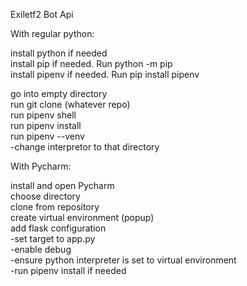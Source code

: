 Exiletf2 Bot Api  
  
With regular python:  
  
install python if needed  
install pip if needed. Run python -m pip  
install pipenv if needed. Run pip install pipenv 
   
go into empty directory  
run git clone (whatever repo)  
run pipenv shell  
run pipenv install  
run pipenv --venv  
-change interpretor to that directory  
  
  
With Pycharm:  
  
install and open Pycharm  
choose directory  
clone from repository  
create virtual environment (popup)  
add flask configuration  
-set target to app.py  
-enable debug  
-ensure python interpreter is set to virtual environment  
-run pipenv install if needed  